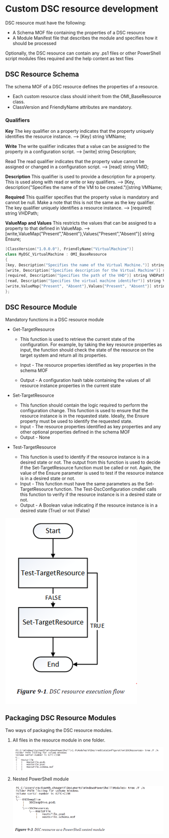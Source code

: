 # Custom DSC resource development

DSC resource must have the following:
- A Schema MOF file containing the properties of a DSC resource
- A Module Manifest file that describes the module and specifies how it should be
processed


Optionally, the DSC resource can contain any .ps1 files or other PowerShell script modules files required and the help content as text files

## DSC Resource Schema
The schema MOF of a DSC resource defines the properties of a resource.

- Each custom resource class should inherit from the OMI_BaseResource class.
- ClassVersion and FriendlyName attributes are mandatory. 

### Qualifiers
**Key** The key qualifier on a property indicates that the property uniquely identifies the resource instance. --> [Key] string VMName;

**Write** The write qualifier indicates that a value can be assigned to the property in a configuration script. --> [write] string Description;

Read The read qualifier indicates that the property value cannot be assigned or changed in a configuration script. --> [read] string VMID;

**Description** This qualifier is used to provide a description for a property. This is used along with read or write or key qualifiers. --> [Key, description("Specifies the name of the VM to be created.")]string VMName;

**Required** This qualifier specifies that the property value is mandatory and cannot be null. Make a note that this is not the same as the key qualifier. The key qualifier uniquely identifies a resource instance. --> [required] string VHDPath;


**ValueMap and Values** This restricts the values that can be assigned to a property to that defined in ValueMap. --> [write,ValueMap{"Present","Absent"},Values{"Present","Absent"}] string Ensure;

```PowerShell
[ClassVersion("1.0.0.0"), FriendlyName("VirtualMachine")]
class MyDSC_VirtualMachine : OMI_BaseResource
{
[key, Description("Specifies the name of the Virtual Machine.")] string VMName;
[write, Description("Specifies description for the Virtual Machine")] string Description;
[required, Description("Specifies the path of the VHD")] string VHDPath;
[read, Description("Specifies the virtual machine identifer")] string VMID;
[write,ValueMap{"Present", "Absent"},Values{"Present", "Absent"}] string Ensure;
};
```

## DSC Resource Module

Mandatory functions in a DSC resource module

- Get-TargetResource 

    - This function is used to retrieve the current state of the configuration.
      For example, by taking the key resource properties as input, the function should check the state of the resource on the target system and return all its properties.

    - Input - The resource properties identified as key properties in the schema MOF
    - Output - A configuration hash table containing the values of all resource instance properties in the current state

- Set-TargetResource 

    - This function should contain the logic required to perform the configuration change. This function is used to ensure that the resource instance is in the requested state.
      Ideally, the Ensure property must be used to identify the requested state.
    - Input - The resource properties identified as key properties and any other optional properties defined in the schema MOF
    - Output - None

- Test-TargetResource 

    - This function is used to identify if the resource instance is in a desired state or not. The output from this function is used to decide if the Set-TargetResource function must be called or not. Again, the value of the Ensure parameter is used to test if the resource instance is in a desired state or not.
    - Input - This function must have the same parameters as the Set-TargetResource function. The Test-DscConfiguration cmdlet calls this function to verify if the resource instance is in a desired state or not.
    - Output - A Boolean value indicating if the resource instance is in a desired state (True) or not (False)


![](DSCresourceexecutionflow.png)

## Packaging DSC Resource Modules

Two ways of packaging the DSC resource modules.
 1. All files in the resource module in one folder.
 
    ![](DSCResourceSimpleFolder.png)

 2. Nested PowerShell module

    ![](DSCResourceNestedModule.png)